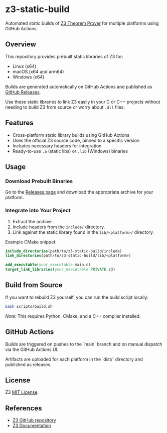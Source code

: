 # z3-static-build

Automated static builds of [Z3 Theorem Prover](https://github.com/Z3Prover/z3) for multiple platforms using GitHub Actions.

## Overview

This repository provides prebuilt static libraries of Z3 for:

- Linux (x64)  
- macOS (x64 and arm64)  
- Windows (x64)  

Builds are generated automatically on GitHub Actions and published as [GitHub Releases](https://github.com/matthewoestreich/z3-static-build/releases).

Use these static libraries to link Z3 easily in your C or C++ projects without needing to build Z3 from source or worry about `.dll` files.

## Features

- Cross-platform static library builds using GitHub Actions  
- Uses the official Z3 source code, pinned to a specific version  
- Includes necessary headers for integration  
- Ready-to-use `.a` (static libs) or `.lib` (Windows) binaries  

## Usage

### Download Prebuilt Binaries

Go to the [Releases page](https://github.com/matthewoestreich/z3-static-build/releases) and download the appropriate archive for your platform.

### Integrate into Your Project

1. Extract the archive.  
2. Include headers from the `include/` directory.  
3. Link against the static library found in the `lib/<platform>/` directory.  

Example CMake snippet:

```cmake
include_directories(path/to/z3-static-build/include)
link_directories(path/to/z3-static-build/lib/<platform>)

add_executable(your_executable main.c)
target_link_libraries(your_executable PRIVATE z3)
```

## Build from Source

If you want to rebuild Z3 yourself, you can run the build script locally:

```bash
bash scripts/build.sh
```

*Note:* This requires Python, CMake, and a C++ compiler installed.

## GitHub Actions

Builds are triggered on pushes to the \`main\` branch and on manual dispatch via the GitHub Actions UI.

Artifacts are uploaded for each platform in the \`dist/\` directory and published as releases.

## License

Z3 [MIT License](https://github.com/Z3Prover/z3/blob/master/LICENSE.txt).

## References

- [Z3 GitHub repository](https://github.com/Z3Prover/z3)  
- [Z3 Documentation](https://z3prover.github.io/)
